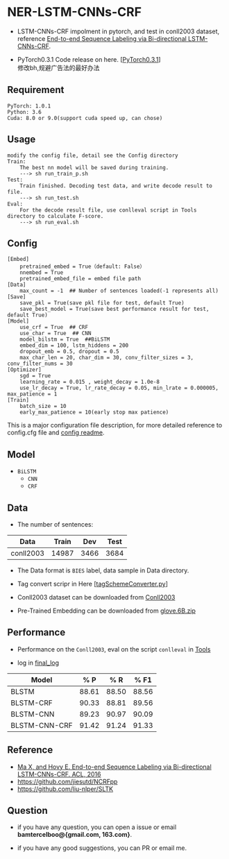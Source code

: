 
# NER-LSTM-CNNs-CRF  #
- LSTM-CNNs-CRF impolment in pytorch, and test in conll2003 dataset, reference [End-to-end Sequence Labeling via Bi-directional LSTM-CNNs-CRF](http://www.aclweb.org/anthology/P/P16/P16-1101.pdf).

- PyTorch0.3.1 Code release on here. [[PyTorch0.3.1](https://github.com/bamtercelboo/pytorch_NER_BiLSTM_CNN_CRF/releases/tag/PyTorch0.3.1)]  
修改bh,规避广告法的最好办法
## Requirement ##

	PyTorch: 1.0.1
	Python: 3.6
	Cuda: 8.0 or 9.0(support cuda speed up, can chose)



## Usage ##
	modify the config file, detail see the Config directory
	Train:
		The best nn model will be saved during training.
		---> sh run_train_p.sh
	Test:
		Train finished. Decoding test data, and write decode result to file.
		---> sh run_test.sh
	Eval:
		For the decode result file, use conlleval script in Tools directory to calculate F-score.
		---> sh run_eval.sh  

## Config ##
	[Embed]
		pretrained_embed = True（default: False）
		nnembed = True
		pretrained_embed_file = embed file path
	[Data]
		max_count = -1  ## Number of sentences loaded(-1 represents all)
	[Save]
		save_pkl = True(save pkl file for test, default True)
		save_best_model = True(save best performance result for test, default True)
	[Model]
		use_crf = True  ## CRF 
		use_char = True  ## CNN
		model_bilstm = True  ##BiLSTM
		embed_dim = 100, lstm_hiddens = 200
		dropout_emb = 0.5, dropout = 0.5
		max_char_len = 20, char_dim = 30, conv_filter_sizes = 3, conv_filter_nums = 30
	[Optimizer]
		sgd = True
		learning_rate = 0.015 , weight_decay = 1.0e-8
		use_lr_decay = True, lr_rate_decay = 0.05, min_lrate = 0.000005, max_patience = 1
	[Train]
		batch_size = 10
		early_max_patience = 10(early stop max patience)

This is a major configuration file description, for more detailed reference to config.cfg file and [config readme](https://github.com/bamtercelboo/pytorch_NER_BiLSTM_CNN_CRF/tree/master/Config).

## Model ##

- `BiLSTM`  
	- `CNN`
	-  `CRF`

## Data ##

- The number of sentences:  

| Data | Train | Dev | Test |  
| ------------ | ------------ | ------------ | ------------ |  
| conll2003 | 14987 | 3466 | 3684 |


- The Data format is `BIES` label, data sample in Data directory.

- Tag convert scripr in Here [[tagSchemeConverter.py](https://github.com/bamtercelboo/pytorch_NER_BiLSTM_CNN_CRF/blob/master/DataUtils/tagSchemeConverter.py)]  

- Conll2003 dataset can be downloaded from [Conll2003](https://www.clips.uantwerpen.be/conll2003/ner/)

- Pre-Trained Embedding can be downloaded from [glove.6B.zip](nlp.stanford.edu/data/glove.6B.zip)  

## Performance ##

- Performance on the `Conll2003`,  eval on the script `conlleval` in [Tools](https://github.com/bamtercelboo/pytorch_NER_BiLSTM_CNN_CRF/tree/master/Tools)  

- log in [final_log](https://github.com/bamtercelboo/pytorch_NER_BiLSTM_CNN_CRF/tree/master/final_log)  

| Model | % P | % R | % F1 |  
| ------------ | ------------ | ------------ | ------------ |  
| BLSTM | 88.61 | 88.50 | 88.56 |  
| BLSTM-CRF | 90.33 | 88.81 | 89.56 |  
| BLSTM-CNN | 89.23 | 90.97 | 90.09 |  
| BLSTM-CNN-CRF | 91.42 | 91.24 | 91.33 |  


## Reference ##
- [Ma X, and Hovy E. End-to-end Sequence Labeling via Bi-directional LSTM-CNNs-CRF. ACL, 2016](http://www.aclweb.org/anthology/P/P16/P16-1101.pdf)  
- https://github.com/jiesutd/NCRFpp  
- https://github.com/liu-nlper/SLTK  


## Question ##

- if you have any question, you can open a issue or email **bamtercelboo@{gmail.com, 163.com}**.

- if you have any good suggestions, you can PR or email me.
